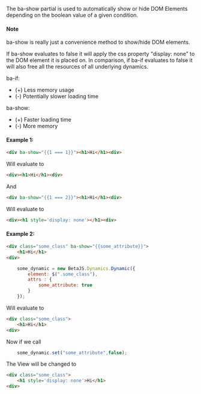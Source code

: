

The ba-show partial is used to automatically show or hide DOM Elements depending on the boolean value of a given condition.

#### Note
ba-show is really just a convenience method to show/hide DOM elements.

If ba-show evaluates to false it will apply the css property "display: none" to the DOM element it is placed on. In comparison, if ba-if evaluates to false it will also free all the resources of all underlying dynamics.

ba-if:
- (+) Less memory usage
- (-) Potentially slower loading time

ba-show:
- (+) Faster loading time
- (-) More memory


#### Example 1:

```html
<div ba-show="{{1 === 1}}"><h1>Hi</h1><div>
```

Will evaluate to

```html
<div><h1>Hi</h1><div>
```

And


```html
<div ba-show="{{1 === 2}}"><h1>Hi</h1><div>
```

Will evaluate to

```html
<div><h1 style='display: none'></h1><div>
```

#### Example 2:

```html
<div class="some_class" ba-show="{{some_attribute}}">
    <h1>Hi</h1>
<div>
```

```js
    some_dynamic = new BetaJS.Dynamics.Dynamic({
        element: $(".some_class"),
        attrs : {
            some_attribute: true
        }
    });
```

Will evaluate to

```html
<div class="some_class">
    <h1>Hi</h1>
<div>
```

Now if we call

```js
    some_dynamic.set("some_attribute",false);
```

The View will be changed to

```html
<div class="some_class">
    <h1 style='display: none'>Hi</h1>
<div>
```
